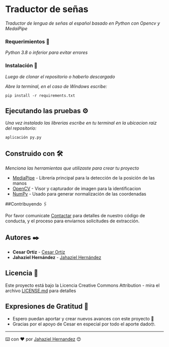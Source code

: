 # Traductor de señas

_Traductor de lengua de señas al español basado en Python con Opencv y MedaiPipe_

### Requerimientos 🔧

_Python 3.8 o inferior para evitar errores_

### Instalación 🔧

_Luego de clonar el repositorio o haberlo descargado_

_Abre la terminal, en el caso de Windows escribe:_

```
pip install -r requirements.txt
```


## Ejecutando las pruebas ⚙️

_Una vez instalado las librerias escribe en tu terminal en la ubicacion raiz del repositorio:_

```
aplicación py.py
```

## Construido con 🛠️

_Menciona las herramientas que utilizaste para crear tu proyecto_

* [MediaPipe](https://google.github.io/mediapipe/solutions/hands) - Librería principal para la detección de la posición de las manos
* [OpenCV](https://docs.opencv.org/4.5.5/) - Visor y capturador de imagen para la identificacion
* [NumPy](https://numpy.org/) - Usado para generar normalización de las coordenadas

##Contribuyendo 🖇️

Por favor comunicate [Contactar](https://api.whatsapp.com/send/?phone=+573226099206) para detalles de nuestro código de conducta, y el proceso para enviarnos solicitudes de extracción.


## Autores ✒️

* **Cesar Ortiz** - [Cesar Ortiz](https://github.com/CesarOrtizTIC)
* **Jahaziel Hernández** - [Jahaziel Hernández](https://github.com/JahazielHernandezHoyos)


## Licencia 📄

Este proyecto está bajo la Licencia Creative Commons Attribution - mira el archivo [LICENSE.md](LICENSE.md) para detalles

## Expresiones de Gratitud 🎁

* Espero puedan aportar y crear nuevos avances con este proyecto 📢
* Gracias por el apoyo de Cesar en especial por todo el aporte dado🤓.



---
⌨️ con ❤️ por [Jahaziel Hernandez](https://github.com/JahazielHernandezHoyos) 😊
